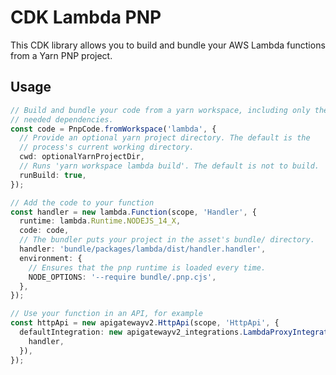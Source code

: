 # CDK Lambda PNP

This CDK library allows you to build and bundle your AWS Lambda functions from a Yarn PNP project.

## Usage
<!-- <macro exec="lit-snip ./test/integ.lit.ts"> -->
```ts
// Build and bundle your code from a yarn workspace, including only the
// needed dependencies.
const code = PnpCode.fromWorkspace('lambda', {
  // Provide an optional yarn project directory. The default is the
  // process's current working directory.
  cwd: optionalYarnProjectDir,
  // Runs 'yarn workspace lambda build'. The default is not to build.
  runBuild: true,
});

// Add the code to your function
const handler = new lambda.Function(scope, 'Handler', {
  runtime: lambda.Runtime.NODEJS_14_X,
  code: code,
  // The bundler puts your project in the asset's bundle/ directory.
  handler: 'bundle/packages/lambda/dist/handler.handler',
  environment: {
    // Ensures that the pnp runtime is loaded every time.
    NODE_OPTIONS: '--require bundle/.pnp.cjs',
  },
});

// Use your function in an API, for example
const httpApi = new apigatewayv2.HttpApi(scope, 'HttpApi', {
  defaultIntegration: new apigatewayv2_integrations.LambdaProxyIntegration({
    handler,
  }),
});
```
<!-- </macro> -->
